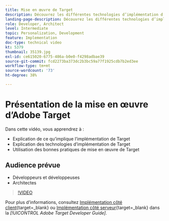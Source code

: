 ```yaml
---
title: Mise en œuvre de Target
description: Découvrez les différentes technologies d’implémentation d’Adobe Target et appliquez les bonnes pratiques en matière d’implémentation de Target.
landing-page-description: Découvrez les différentes technologies d’implémentation d’Adobe Target et appliquez les bonnes pratiques en matière d’implémentation de Target.
role: Developer, Architect
level: Intermediate
topic: Personalization, Development
feature: Implementation
doc-type: technical video
kt: 5379
thumbnail: 35139.jpg
exl-id: ce615020-6775-486a-b0e0-f4298adbae39
source-git-commit: fcd2273ba373dc2b3bc59a77f1925cdb7b2ed3ee
workflow-type: tm+mt
source-wordcount: '73'
ht-degree: 38%

---
```


# Présentation de la mise en œuvre d’Adobe Target

Dans cette vidéo, vous apprendrez à :

* Explication de ce qu’implique l’implémentation de Target
* Explication des technologies d’implémentation de Target
* Utilisation des bonnes pratiques de mise en œuvre de Target

## Audience prévue

* Développeurs et développeuses
* Architectes

>[!VIDEO](https://video.tv.adobe.com/v/35139/?quality=12)

Pour plus d’informations, consultez [Implémentation côté client](https://experienceleague.adobe.com/docs/target-dev/developer/client-side/overview.html?lang=fr){target=_blank} ou [Implémentation côté serveur](https://experienceleague.adobe.com/docs/target-dev/developer/server-side/server-side-overview.html?lang=fr){target=_blank} dans la *[!UICONTROL Adobe Target Developer Guide]*.

